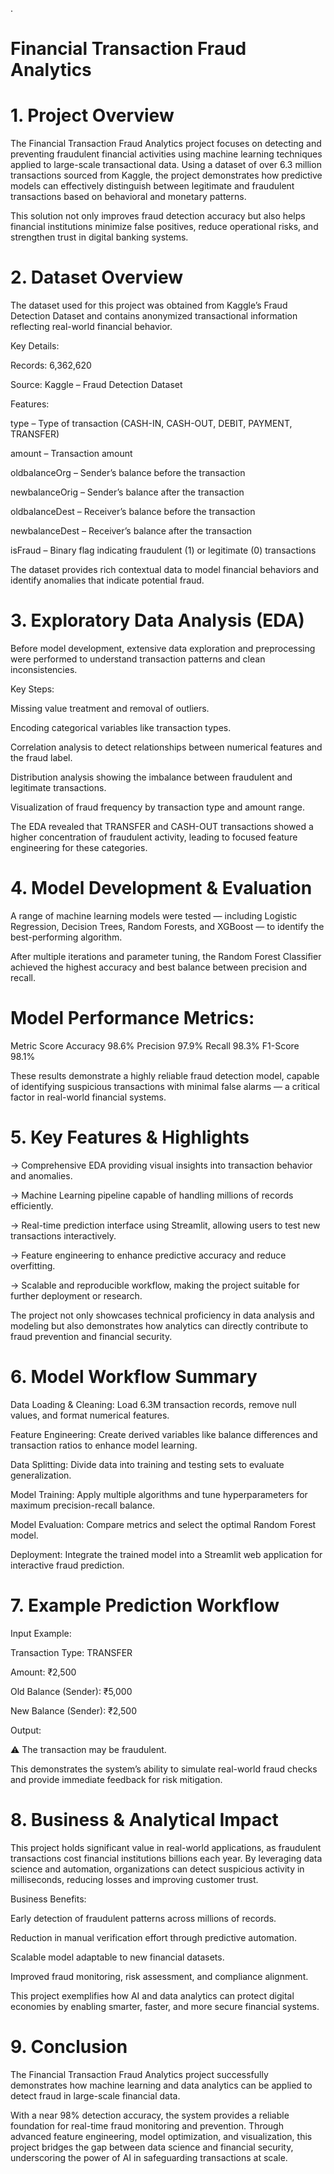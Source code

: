 .

# Financial Transaction Fraud Analytics 
# 1. Project Overview

The Financial Transaction Fraud Analytics project focuses on detecting and preventing fraudulent financial activities using machine learning techniques applied to large-scale transactional data.
Using a dataset of over 6.3 million transactions sourced from Kaggle, the project demonstrates how predictive models can effectively distinguish between legitimate and fraudulent transactions based on behavioral and monetary patterns.

This solution not only improves fraud detection accuracy but also helps financial institutions minimize false positives, reduce operational risks, and strengthen trust in digital banking systems.

# 2. Dataset Overview

The dataset used for this project was obtained from Kaggle’s Fraud Detection Dataset and contains anonymized transactional information reflecting real-world financial behavior.

Key Details:

Records: 6,362,620

Source: Kaggle – Fraud Detection Dataset

Features:

type – Type of transaction (CASH-IN, CASH-OUT, DEBIT, PAYMENT, TRANSFER)

amount – Transaction amount

oldbalanceOrg – Sender’s balance before the transaction

newbalanceOrig – Sender’s balance after the transaction

oldbalanceDest – Receiver’s balance before the transaction

newbalanceDest – Receiver’s balance after the transaction

isFraud – Binary flag indicating fraudulent (1) or legitimate (0) transactions

The dataset provides rich contextual data to model financial behaviors and identify anomalies that indicate potential fraud.

# 3. Exploratory Data Analysis (EDA)

Before model development, extensive data exploration and preprocessing were performed to understand transaction patterns and clean inconsistencies.

Key Steps:

Missing value treatment and removal of outliers.

Encoding categorical variables like transaction types.

Correlation analysis to detect relationships between numerical features and the fraud label.

Distribution analysis showing the imbalance between fraudulent and legitimate transactions.

Visualization of fraud frequency by transaction type and amount range.

The EDA revealed that TRANSFER and CASH-OUT transactions showed a higher concentration of fraudulent activity, leading to focused feature engineering for these categories.

# 4. Model Development & Evaluation

A range of machine learning models were tested — including Logistic Regression, Decision Trees, Random Forests, and XGBoost — to identify the best-performing algorithm.

After multiple iterations and parameter tuning, the Random Forest Classifier achieved the highest accuracy and best balance between precision and recall.

# Model Performance Metrics:
Metric	Score
Accuracy	98.6%
Precision	97.9%
Recall	98.3%
F1-Score	98.1%

These results demonstrate a highly reliable fraud detection model, capable of identifying suspicious transactions with minimal false alarms — a critical factor in real-world financial systems.

# 5. Key Features & Highlights

-> Comprehensive EDA providing visual insights into transaction behavior and anomalies.

-> Machine Learning pipeline capable of handling millions of records efficiently.

-> Real-time prediction interface using Streamlit, allowing users to test new transactions interactively.

-> Feature engineering to enhance predictive accuracy and reduce overfitting.

-> Scalable and reproducible workflow, making the project suitable for further deployment or research.

The project not only showcases technical proficiency in data analysis and modeling but also demonstrates how analytics can directly contribute to fraud prevention and financial security.

# 6. Model Workflow Summary

Data Loading & Cleaning: Load 6.3M transaction records, remove null values, and format numerical features.

Feature Engineering: Create derived variables like balance differences and transaction ratios to enhance model learning.

Data Splitting: Divide data into training and testing sets to evaluate generalization.

Model Training: Apply multiple algorithms and tune hyperparameters for maximum precision-recall balance.

Model Evaluation: Compare metrics and select the optimal Random Forest model.

Deployment: Integrate the trained model into a Streamlit web application for interactive fraud prediction.

# 7. Example Prediction Workflow

Input Example:

Transaction Type: TRANSFER

Amount: ₹2,500

Old Balance (Sender): ₹5,000

New Balance (Sender): ₹2,500

Output:

⚠️ The transaction may be fraudulent.

This demonstrates the system’s ability to simulate real-world fraud checks and provide immediate feedback for risk mitigation.

# 8. Business & Analytical Impact

This project holds significant value in real-world applications, as fraudulent transactions cost financial institutions billions each year.
By leveraging data science and automation, organizations can detect suspicious activity in milliseconds, reducing losses and improving customer trust.

Business Benefits:

Early detection of fraudulent patterns across millions of records.

Reduction in manual verification effort through predictive automation.

Scalable model adaptable to new financial datasets.

Improved fraud monitoring, risk assessment, and compliance alignment.

This project exemplifies how AI and data analytics can protect digital economies by enabling smarter, faster, and more secure financial systems.

# 9. Conclusion

The Financial Transaction Fraud Analytics project successfully demonstrates how machine learning and data analytics can be applied to detect fraud in large-scale financial data.

With a near 98% detection accuracy, the system provides a reliable foundation for real-time fraud monitoring and prevention.
Through advanced feature engineering, model optimization, and visualization, this project bridges the gap between data science and financial security, underscoring the power of AI in safeguarding transactions at scale.


